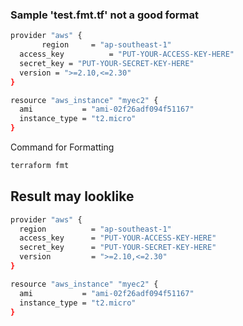 ### Sample 'test.fmt.tf' not a good format

```sh
provider "aws" {
       region     = "ap-southeast-1"
  access_key          = "PUT-YOUR-ACCESS-KEY-HERE"
  secret_key = "PUT-YOUR-SECRET-KEY-HERE"
  version = ">=2.10,<=2.30"
}

resource "aws_instance" "myec2" {
  ami           = "ami-02f26adf094f51167"
  instance_type = "t2.micro"
}
```

Command for Formatting

```sh
terraform fmt
```

## Result may looklike
```sh
provider "aws" {
  region          = "ap-southeast-1"
  access_key      = "PUT-YOUR-ACCESS-KEY-HERE"
  secret_key      = "PUT-YOUR-SECRET-KEY-HERE"
  version         = ">=2.10,<=2.30"
}

resource "aws_instance" "myec2" {
  ami           = "ami-02f26adf094f51167"
  instance_type = "t2.micro"
}
```
